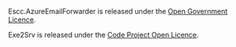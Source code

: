 Escc.AzureEmailForwarder is released under the [Open Government Licence](http://www.nationalarchives.gov.uk/doc/open-government-licence/version/1/open-government-licence.htm).

Exe2Srv is released under the [Code Project Open Licence](http://www.codeproject.com/info/cpol10.aspx).